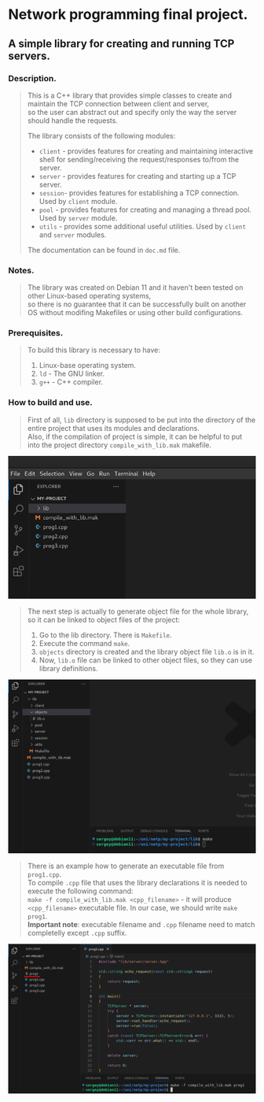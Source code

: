 # Network programming final project.
## A simple library for creating and running TCP servers.

### Description.
> This is a C++ library that provides simple classes to create and maintain
the TCP connection between client and server,  
so the user can abstract out and specify only the way the server should handle the requests.  
>
> The library consists of the following modules:
> - `client` - provides features for creating and maintaining 
>              interactive shell for sending/receiving the request/responses to/from the server.
> - `server` - provides features for creating and starting up a TCP server.
> - `session`- provides features for establishing a TCP connection. Used by `client` module.
> - `pool`   - provides features for creating and managing a thread pool. Used by `server` module.
> - `utils`  - provides some additional useful utilities. Used by `client` and `server` modules.
>
> The documentation can be found in `doc.md` file.

### Notes.
> The library was created on Debian 11 and
it haven't been tested on other Linux-based operating systems,  
so there is no guarantee that it can be successfully built on another OS
without modifing Makefiles or using other build configurations.

### Prerequisites.
> To build this library is necessary to have:
> 1. Linux-base operating system.
> 2. `ld`  - The GNU linker.
> 3. `g++` - C++ compiler.

### How to build and use.
> First of all, `lib` directory is supposed to be put into the directory of the entire project that
uses its modules and declarations.  
Also, if the compilation of project is simple, it can be helpful to put into the project directory
`compile_with_lib.mak` makefile.  
  
![img1](assets/img1.png)

> The next step is actually to generate object file for the whole library, 
so it can be linked to object files of the project:  
> 1. Go to the lib directory. There is `Makefile`.
> 2. Execute the command `make`.
> 3. `objects` directory is created and the library object file `lib.o` is in it.
> 4. Now, `lib.o` file can be linked to other object files, so they can use library definitions. 

![img2](assets/img2.png)

> There is an example how to generate an executable file from `prog1.cpp`.  
> To compile `.cpp` file that uses the library declarations it is needed to execute the following command:  
> `make -f compile_with_lib.mak <cpp_filename>` - it will produce `<cpp_filename>` executable file.
> In our case, we should write `make prog1`.  
**Important note**: executable filename and `.cpp` filename need to match completelly except `.cpp` suffix.

![img3](assets/img3.png)